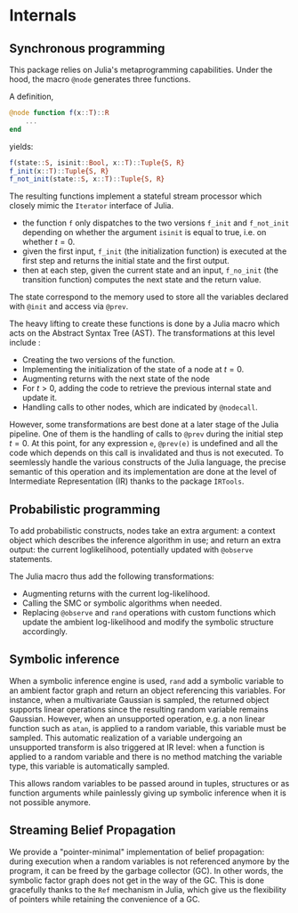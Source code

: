 # Internals

## Synchronous programming

This package relies on Julia's metaprogramming capabilities. 
Under the hood, the macro `@node` generates three functions.

A definition,
```julia
@node function f(x::T)::R
    ...
end
```
yields:

```julia
f(state::S, isinit::Bool, x::T)::Tuple{S, R}
f_init(x::T)::Tuple{S, R}
f_not_init(state::S, x::T)::Tuple{S, R}
```

The resulting functions implement a stateful stream processor which closely mimic the `Iterator` interface of Julia.

- the function `f` only dispatches to the two versions `f_init` and `f_not_init` depending on whether the argument `isinit` is equal to true, i.e. on whether $t = 0$.
- given the first input, `f_init` (the initialization function) is executed at the first step and returns the initial state and the first output.
- then at each step, given the current state and an input, `f_no_init` (the transition function) computes the next state and the return value.  

The state correspond to the memory used to store all the variables declared with `@init` and access via `@prev`.


The heavy lifting to create these functions is done by a Julia macro which acts on the Abstract Syntax Tree (AST). The transformations at this level include :
- Creating the two versions of the function.
- Implementing the initialization of the state of a node at $t = 0$.
- Augmenting returns with the next state of the node
- For $t > 0$, adding the code to retrieve the previous internal state and update it.
- Handling calls to other nodes, which are indicated by `@nodecall`.

However, some transformations are best done at a later stage of the Julia pipeline. 
One of them is the handling of calls to `@prev` during the initial step $t = 0$.
At this point, for any expression `e`, `@prev(e)` is undefined and all the code which depends on this call is invalidated and thus is not executed. 
To seemlessly handle the various constructs of the Julia language, the precise semantic of this operation and its implementation are done at the level of Intermediate Representation (IR) thanks to the package `ÌRTools`.

## Probabilistic programming

To add probabilistic constructs, nodes take an extra argument: a context object which describes the inference algorithm in use; and return an extra output: the current loglikelihood, potentially updated with `@observe` statements.

The Julia macro thus add the following transformations:
- Augmenting returns with the current log-likelihood.
- Calling the SMC or symbolic algorithms when needed.
- Replacing `@observe` and `rand` operations with custom functions which update the ambient log-likelihood and modify the symbolic structure accordingly.


## Symbolic inference

When a symbolic inference engine is used, `rand` add a symbolic variable to an ambient factor graph and return an object referencing this variables. 
For instance, when a multivariate Gaussian is sampled, the returned object supports linear operations since the resulting random variable remains Gaussian. 
However, when an unsupported operation, e.g. a non linear function such as `atan`, is applied to a random variable, this variable must be sampled.
This automatic realization of a variable undergoing an unsupported transform is also triggered at IR level: when a function is applied to a random variable and there is no method matching the variable type, this variable is automatically sampled.

This allows random variables to be passed around in tuples, structures or as function arguments while painlessly giving up symbolic inference when it is not possible anymore.

## Streaming Belief Propagation

We provide a "pointer-minimal" implementation of belief propagation: during execution when a random variables is not referenced anymore by the program, it can be freed by the garbage collector (GC). 
In other words, the symbolic factor graph does not get in the way of the GC. 
This is done gracefully thanks to the `Ref` mechanism in Julia, which give us the flexibility of pointers while retaining the convenience of a GC.




